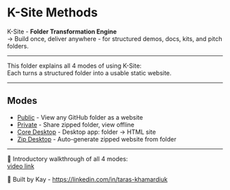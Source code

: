 # K-Site Methods

K-Site - **Folder Transformation Engine**  
→ Build once, deliver anywhere - for structured demos, docs, kits, and pitch folders.

---

This folder explains all 4 modes of using K-Site:  
Each turns a structured folder into a usable static website.

---

## Modes

- [Public](https://tk51.github.io/k-site-portal/methods/ks-01-public-viewer.html) - View any GitHub folder as a website  
- [Private](https://tk51.github.io/k-site-portal/methods/ks-02-private-viewer.html) - Share zipped folder, view offline  
- [Core Desktop](https://tk51.github.io/k-site-portal/methods/ks-03-core-viewer.html) - Desktop app: folder → HTML site  
- [Zip Desktop](https://tk51.github.io/k-site-portal/methods/ks-04-zip-viewer.html) - Auto-generate zipped website from folder

---

🎥 Introductory walkthrough of all 4 modes:  
[video link](https://youtu.be/Ff_-9Zq4IJY)

📎 Built by Kay - https://linkedin.com/in/taras-khamardiuk
